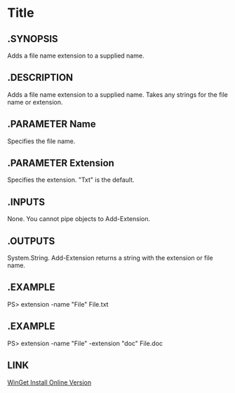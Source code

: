 # Title

## .SYNOPSIS

Adds a file name extension to a supplied name.

## .DESCRIPTION

Adds a file name extension to a supplied name.
Takes any strings for the file name or extension.

## .PARAMETER Name
        
Specifies the file name.

## .PARAMETER Extension

Specifies the extension. "Txt" is the default.

## .INPUTS
None. You cannot pipe objects to Add-Extension.

## .OUTPUTS
System.String. Add-Extension returns a string with the extension or file name.

## .EXAMPLE
PS> extension -name "File"
File.txt

## .EXAMPLE
PS> extension -name "File" -extension "doc"
File.doc

## LINK
        
[WinGet Install Online Version](https://learn.microsoft.com/en-us/windows/package-manager/winget/install) 

